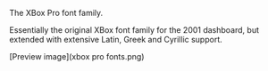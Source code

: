 The XBox Pro font family.

Essentially the original XBox font family for the 2001 dashboard, but extended with extensive Latin, Greek and Cyrillic support.

[Preview image](xbox pro fonts.png)
